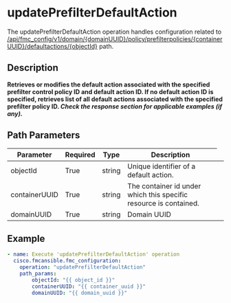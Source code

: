 # updatePrefilterDefaultAction

The updatePrefilterDefaultAction operation handles configuration related to [/api/fmc_config/v1/domain/{domainUUID}/policy/prefilterpolicies/{containerUUID}/defaultactions/{objectId}](/paths//api/fmc_config/v1/domain/{domain_uuid}/policy/prefilterpolicies/{container_uuid}/defaultactions/{object_id}.md) path.&nbsp;
## Description
**Retrieves or modifies the default action associated with the specified prefilter control policy ID and default action ID. If no default action ID is specified, retrieves list of all default actions associated with the specified prefilter policy ID. _Check the response section for applicable examples (if any)._**

## Path Parameters
| Parameter | Required | Type | Description |
| --------- | -------- | ---- | ----------- |
| objectId | True | string <td colspan=3> Unique identifier of a default action. |
| containerUUID | True | string <td colspan=3> The container id under which this specific resource is contained. |
| domainUUID | True | string <td colspan=3> Domain UUID |

## Example
```yaml
- name: Execute 'updatePrefilterDefaultAction' operation
  cisco.fmcansible.fmc_configuration:
    operation: "updatePrefilterDefaultAction"
    path_params:
        objectId: "{{ object_id }}"
        containerUUID: "{{ container_uuid }}"
        domainUUID: "{{ domain_uuid }}"

```